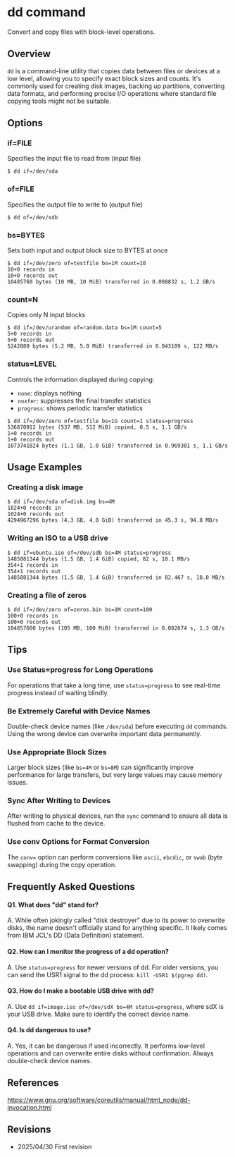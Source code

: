 # dd command

Convert and copy files with block-level operations.

## Overview

`dd` is a command-line utility that copies data between files or devices at a low level, allowing you to specify exact block sizes and counts. It's commonly used for creating disk images, backing up partitions, converting data formats, and performing precise I/O operations where standard file copying tools might not be suitable.

## Options

### **if=FILE**

Specifies the input file to read from (input file)

```console
$ dd if=/dev/sda
```

### **of=FILE**

Specifies the output file to write to (output file)

```console
$ dd of=/dev/sdb
```

### **bs=BYTES**

Sets both input and output block size to BYTES at once

```console
$ dd if=/dev/zero of=testfile bs=1M count=10
10+0 records in
10+0 records out
10485760 bytes (10 MB, 10 MiB) transferred in 0.008832 s, 1.2 GB/s
```

### **count=N**

Copies only N input blocks

```console
$ dd if=/dev/urandom of=random.data bs=1M count=5
5+0 records in
5+0 records out
5242880 bytes (5.2 MB, 5.0 MiB) transferred in 0.043109 s, 122 MB/s
```

### **status=LEVEL**

Controls the information displayed during copying:
- `none`: displays nothing
- `noxfer`: suppresses the final transfer statistics
- `progress`: shows periodic transfer statistics

```console
$ dd if=/dev/zero of=testfile bs=1G count=1 status=progress
536870912 bytes (537 MB, 512 MiB) copied, 0.5 s, 1.1 GB/s
1+0 records in
1+0 records out
1073741824 bytes (1.1 GB, 1.0 GiB) transferred in 0.969301 s, 1.1 GB/s
```

## Usage Examples

### Creating a disk image

```console
$ dd if=/dev/sda of=disk.img bs=4M
1024+0 records in
1024+0 records out
4294967296 bytes (4.3 GB, 4.0 GiB) transferred in 45.3 s, 94.8 MB/s
```

### Writing an ISO to a USB drive

```console
$ dd if=ubuntu.iso of=/dev/sdb bs=4M status=progress
1485881344 bytes (1.5 GB, 1.4 GiB) copied, 82 s, 18.1 MB/s
354+1 records in
354+1 records out
1485881344 bytes (1.5 GB, 1.4 GiB) transferred in 82.467 s, 18.0 MB/s
```

### Creating a file of zeros

```console
$ dd if=/dev/zero of=zeros.bin bs=1M count=100
100+0 records in
100+0 records out
104857600 bytes (105 MB, 100 MiB) transferred in 0.082674 s, 1.3 GB/s
```

## Tips

### Use Status=progress for Long Operations

For operations that take a long time, use `status=progress` to see real-time progress instead of waiting blindly.

### Be Extremely Careful with Device Names

Double-check device names (like `/dev/sda`) before executing `dd` commands. Using the wrong device can overwrite important data permanently.

### Use Appropriate Block Sizes

Larger block sizes (like `bs=4M` or `bs=8M`) can significantly improve performance for large transfers, but very large values may cause memory issues.

### Sync After Writing to Devices

After writing to physical devices, run the `sync` command to ensure all data is flushed from cache to the device.

### Use conv Options for Format Conversion

The `conv=` option can perform conversions like `ascii`, `ebcdic`, or `swab` (byte swapping) during the copy operation.

## Frequently Asked Questions

#### Q1. What does "dd" stand for?
A. While often jokingly called "disk destroyer" due to its power to overwrite disks, the name doesn't officially stand for anything specific. It likely comes from IBM JCL's DD (Data Definition) statement.

#### Q2. How can I monitor the progress of a dd operation?
A. Use `status=progress` for newer versions of dd. For older versions, you can send the USR1 signal to the dd process: `kill -USR1 $(pgrep dd)`.

#### Q3. How do I make a bootable USB drive with dd?
A. Use `dd if=image.iso of=/dev/sdX bs=4M status=progress`, where sdX is your USB drive. Make sure to identify the correct device name.

#### Q4. Is dd dangerous to use?
A. Yes, it can be dangerous if used incorrectly. It performs low-level operations and can overwrite entire disks without confirmation. Always double-check device names.

## References

https://www.gnu.org/software/coreutils/manual/html_node/dd-invocation.html

## Revisions

- 2025/04/30 First revision